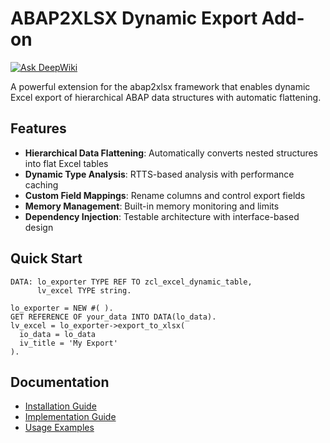 # ABAP2XLSX Dynamic Export Add-on

[![Ask DeepWiki](https://deepwiki.com/badge.svg)](https://deepwiki.com/kartefact/abap2xlsx-dynamic-export)

A powerful extension for the abap2xlsx framework that enables dynamic Excel export of hierarchical ABAP data structures with automatic flattening.

## Features

- **Hierarchical Data Flattening**: Automatically converts nested structures into flat Excel tables
- **Dynamic Type Analysis**: RTTS-based analysis with performance caching
- **Custom Field Mappings**: Rename columns and control export fields
- **Memory Management**: Built-in memory monitoring and limits
- **Dependency Injection**: Testable architecture with interface-based design

## Quick Start

```abap
DATA: lo_exporter TYPE REF TO zcl_excel_dynamic_table,
      lv_excel TYPE string.

lo_exporter = NEW #( ).
GET REFERENCE OF your_data INTO DATA(lo_data).
lv_excel = lo_exporter->export_to_xlsx( 
  io_data = lo_data
  iv_title = 'My Export'
).
```

## Documentation

- [Installation Guide](docs/INSTALLATION.md)
- [Implementation Guide](docs/IMPLEMENTATION.md)
- [Usage Examples](docs/EXAMPLES.md)
